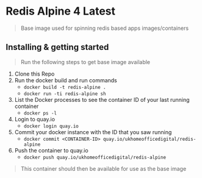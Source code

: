# Redis Alpine 4 Latest
> Base image used for spinning redis based apps images/containers

## Installing & getting started
> Run the following steps to get base image available

1) Clone this Repo
2) Run the docker build and run commands
   * `docker build -t redis-alpine .`
   * `docker run -ti redis-alpine sh`
3) List the Docker processes to see the container ID of your last running container
   * `docker ps -l`
4) Login to quay.io
   * `docker login quay.io`
5) Commit your docker instance with the ID that you saw running
   * `docker commit <CONTAINER-ID> quay.io/ukhomeofficedigital/redis-alpine`
6) Push the container to quay.io
   * `docker push quay.io/ukhomeofficedigital/redis-alpine`

> This container should then be available for use as the base image
